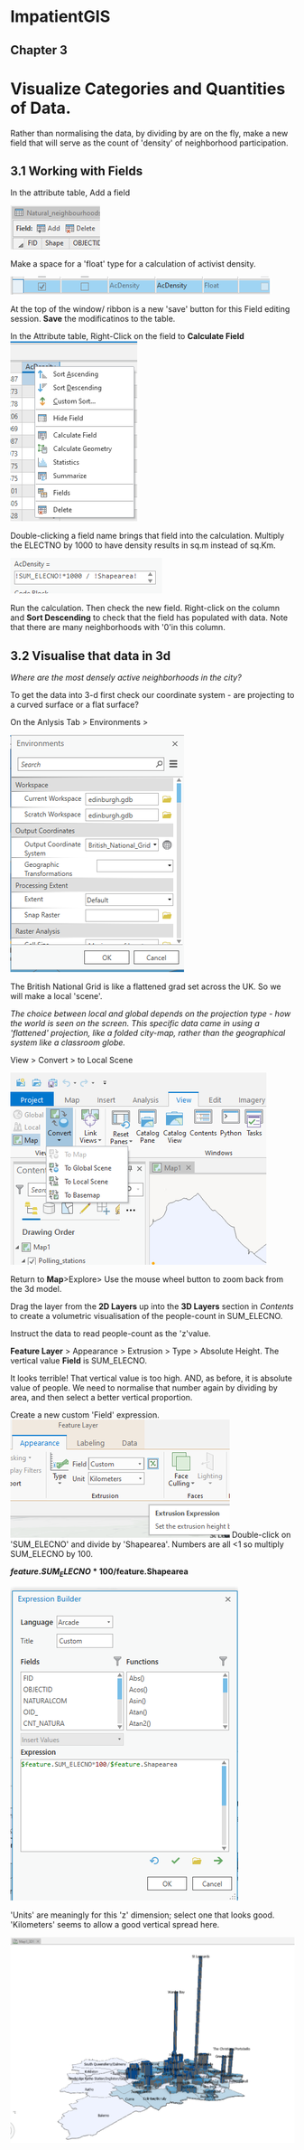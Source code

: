 
# ImpatientGIS

## Chapter 3
# Visualize Categories and Quantities of Data.



Rather than normalising the data, by dividing by are on the fly, make a new field that will serve as the count of 'density' of neighborhood participation. 

## 3.1 Working with Fields

In the attribute table, Add a field

![](SHOTS3/addField.png)

Make a space for a 'float' type for a calculation of activist density. 

![](FieldDensity.png)

At the top of the window/ ribbon is a new 'save' button for this Field editing session. **Save** the modificatinos to the table.

In the Attribute table, Right-Click on the field to **Calculate Field**
![](SHOTS3/calculate.png)

Double-clicking a field name brings that field into the calculation.  Multiply the ELECTNO by 1000 to have density results in sq.m instead of sq.Km.  

![](SHOTS3/AcDensity.png) 

Run the calculation. Then check the new field. Right-click on the column and **Sort Descending** to check that the field has populated with data. Note that there are many neighborhoods with '0'in this column. 

## 3.2 Visualise that data in 3d
*Where are the most densely active neighborhoods in the city?*

To get the data into 3-d first check our coordinate system - are projecting to a curved surface or a flat surface?

On the Anlysis Tab > Environments >

![](SHOTS3/BritishNat.png) 

The British National Grid is like a flattened grad set across the UK. So we will make a local 'scene'.

*The choice between local and global depends on the projection type - how the world is seen on the screen. This specific data came in using a 'flattened' projection, like a folded city-map, rather than the geographical system like a classroom globe.*

View > Convert > to Local Scene

![](SHOTS3/Convert.png)

Return to **Map**>Explore> Use the mouse wheel button to zoom back from the 3d model. 

Drag the layer from the **2D Layers** up into the **3D Layers** section in *Contents* to create a volumetric visualisation of the people-count in SUM_ELECNO.  

Instruct the data to read people-count as the 'z'value.

**Feature Layer** > Appearance > Extrusion > Type > Absolute Height.
The vertical value **Field** is SUM_ELECNO.

It looks terrible! That vertical value is too high.  AND, as before, it is absolute value of people. We need to normalise that number again by dividing by area, and then select a better vertical proportion.

Create a new custom 'Field' expression.   
 ![](SHOTS3/Expression.png)
 Double-click on 'SUM_ELECNO' and divide by 'Shapearea'. Numbers are all <1 so multiply SUM_ELECNO by 100.  
 
 **$feature.SUM_ELECNO*100/$feature.Shapearea**
 
![](SHOTS3/expressionBuilder.png)

'Units' are meaningly for this 'z' dimension; select one that looks good. 'Kilometers' seems to allow a good vertical spread here. 

![](SHOTS3/3d.png)

